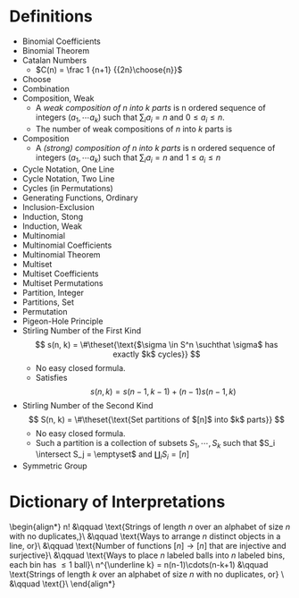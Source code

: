 # Definitions

- Binomial Coefficients
- Binomial Theorem
- Catalan Numbers
  - $C(n) = \frac 1 {n+1} {{2n}\choose{n}}$
- Choose
- Combination
- Composition, Weak
  - A *weak composition of $n$ into $k$ parts* is n ordered sequence of integers $(a_1, \cdots a_k)$ such that $\sum_i a_i = n$ and $0 \leq a_i \leq n$.
  - The number of weak compositions of $n$ into $k$ parts is 
- Composition
  - A *(strong) composition of $n$ into $k$ parts* is n ordered sequence of integers $(a_1, \cdots a_k)$ such that $\sum_i a_i = n$ and $1 \leq a_i \leq n$ 
- Cycle Notation, One Line
- Cycle Notation, Two Line
- Cycles (in Permutations)
- Generating Functions, Ordinary
- Inclusion-Exclusion
- Induction, Stong
- Induction, Weak
- Multinomial
- Multinomial Coefficients
- Multinomial Theorem
- Multiset
- Multiset Coefficients
- Multiset Permutations
- Partition, Integer
- Partitions, Set
- Permutation
- Pigeon-Hole Principle
- Stirling Number of the First Kind
  $$
  s(n, k) = \#\theset{\text{$\sigma \in S^n \suchthat \sigma$ has exactly $k$ cycles}}
  $$
  - No easy closed formula.
  - Satisfies 
  $$
  s(n, k) = s(n-1, k-1) + (n-1)s(n-1, k)
  $$
- Stirling Number of the Second Kind
  $$
  S(n, k) = \#\theset{\text{Set partitions of $[n]$ into $k$ parts}}
  $$
    - No easy closed formula.
    - Such a partition is a collection of subsets $S_1, \cdots , S_k$ such that $S_i \intersect S_j = \emptyset$ and $\coprod_i S_i = [n]$
- Symmetric Group

# Dictionary of Interpretations

\begin{align*}
n! &\qquad \text{Strings of length $n$ over an alphabet of size $n$ with no duplicates,}\\
&\qquad \text{Ways to arrange $n$ distinct objects in a line, or}\\
&\qquad \text{Number of functions $[n] \to [n]$ that are injective and surjective}\\
&\qquad \text{Ways to place $n$ labeled balls into $n$ labeled bins, each bin has $\leq 1$ ball}\\
n^{\underline k} = n(n-1)\cdots(n-k+1) &\qquad \text{Strings of length $k$ over an alphabet of size $n$ with no duplicates, or} \\
&\qquad \text{}\\
\end{align*}
